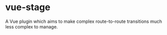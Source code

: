 # vue-stage
A Vue plugin which aims to make complex route-to-route transitions much less complex to manage.
